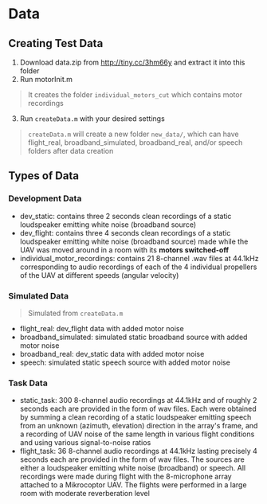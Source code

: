# Data
## Creating Test Data
1. Download data.zip from http://tiny.cc/3hm66y and extract it into this folder
2. Run motorInit.m
> It creates the folder `individual_motors_cut` which contains motor recordings
3. Run `createData.m` with your desired settings
> `createData.m` will create a new folder `new_data/`, which can have flight_real, broadband_simulated, broadband_real, and/or speech folders after data creation

## Types of Data
### Development Data
* dev_static: contains three 2 seconds clean recordings of a static loudspeaker emitting white noise (broadband source)
* dev_flight: contains three 4 seconds clean recordings of a static loudspeaker emitting white noise (broadband source) made while the UAV was moved around in a room with its __motors switched-off__
* individual_motor_recordings: contains 21 8-channel .wav files at 44.1kHz corresponding to audio recordings of each of the 4 individual propellers of the UAV at different speeds (angular velocity)

### Simulated Data
> Simulated from `createData.m`
* flight_real: dev_flight data with added motor noise
* broadband_simulated: simulated static broadband source with added motor noise
* broadband_real: dev_static data with added motor noise
* speech: simulated static speech source with added motor noise

### Task Data
* static_task: 300 8-channel audio recordings at 44.1kHz and of roughly 2 seconds each are provided in the form of wav files. Each were obtained by summing a clean recording of a static loudspeaker emitting speech from an unknown (azimuth, elevation) direction in the array's frame, and a recording of UAV noise of the same length in various flight conditions and using various signal-to-noise ratios
* flight_task: 36 8-channel audio recordings at 44.1kHz lasting precisely 4 seconds each are provided in the form of wav files. The sources are either a loudspeaker emitting white noise (broadband) or speech. All recordings were made during flight with the 8-microphone array attached to a Mikrocoptor UAV. The flights were performed in a large room with moderate reverberation level
 

